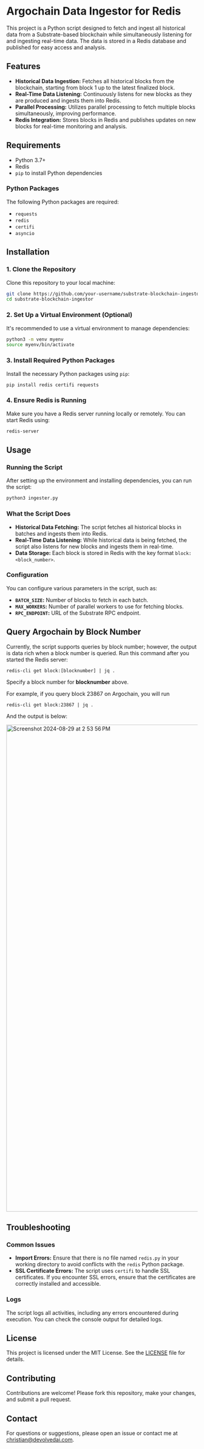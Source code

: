 # Argochain Data Ingestor for Redis

This project is a Python script designed to fetch and ingest all historical data from a Substrate-based blockchain while simultaneously listening for and ingesting real-time data. The data is stored in a Redis database and published for easy access and analysis.

## Features

- **Historical Data Ingestion:** Fetches all historical blocks from the blockchain, starting from block 1 up to the latest finalized block.
- **Real-Time Data Listening:** Continuously listens for new blocks as they are produced and ingests them into Redis.
- **Parallel Processing:** Utilizes parallel processing to fetch multiple blocks simultaneously, improving performance.
- **Redis Integration:** Stores blocks in Redis and publishes updates on new blocks for real-time monitoring and analysis.

## Requirements

- Python 3.7+
- Redis
- `pip` to install Python dependencies

### Python Packages

The following Python packages are required:

- `requests`
- `redis`
- `certifi`
- `asyncio`

## Installation

### 1. Clone the Repository

Clone this repository to your local machine:

```bash
git clone https://github.com/your-username/substrate-blockchain-ingestor.git
cd substrate-blockchain-ingestor
```

### 2. Set Up a Virtual Environment (Optional)

It's recommended to use a virtual environment to manage dependencies:

```bash
python3 -m venv myenv
source myenv/bin/activate
```

### 3. Install Required Python Packages

Install the necessary Python packages using `pip`:

```bash
pip install redis certifi requests
```

### 4. Ensure Redis is Running

Make sure you have a Redis server running locally or remotely. You can start Redis using:

```bash
redis-server
```

## Usage

### Running the Script

After setting up the environment and installing dependencies, you can run the script:

```bash
python3 ingester.py
```

### What the Script Does

- **Historical Data Fetching:** The script fetches all historical blocks in batches and ingests them into Redis.
- **Real-Time Data Listening:** While historical data is being fetched, the script also listens for new blocks and ingests them in real-time.
- **Data Storage:** Each block is stored in Redis with the key format `block:<block_number>`.

### Configuration

You can configure various parameters in the script, such as:

- **`BATCH_SIZE`:** Number of blocks to fetch in each batch.
- **`MAX_WORKERS`:** Number of parallel workers to use for fetching blocks.
- **`RPC_ENDPOINT`:** URL of the Substrate RPC endpoint.

## Query Argochain by Block Number

Currently, the script supports queries by block number; however, the output is data rich when a block number is queried. Run this command after you started the Redis server:
```
redis-cli get block:[blocknumber] | jq .
```

Specify a block number for **blocknumber** above.

For example, if you query block 23867 on Argochain, you will run

```
redis-cli get block:23867 | jq .
```

And the output is below:

<img width="1283" alt="Screenshot 2024-08-29 at 2 53 56 PM" src="https://github.com/user-attachments/assets/cc2792fc-60b0-4906-9369-cc0b9fa60c21">


## Troubleshooting

### Common Issues

- **Import Errors:** Ensure that there is no file named `redis.py` in your working directory to avoid conflicts with the `redis` Python package.
- **SSL Certificate Errors:** The script uses `certifi` to handle SSL certificates. If you encounter SSL errors, ensure that the certificates are correctly installed and accessible.

### Logs

The script logs all activities, including any errors encountered during execution. You can check the console output for detailed logs.

## License

This project is licensed under the MIT License. See the [LICENSE](LICENSE) file for details.

## Contributing

Contributions are welcome! Please fork this repository, make your changes, and submit a pull request.

## Contact

For questions or suggestions, please open an issue or contact me at christian@devolvedai.com.
